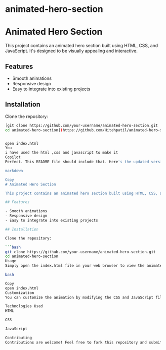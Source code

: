 # animated-hero-section

# Animated Hero Section

This project contains an animated hero section built using HTML, CSS, and JavaScript. It's designed to be visually appealing and interactive.

## Features

- Smooth animations
- Responsive design
- Easy to integrate into existing projects

## Installation

Clone the repository:

```bash
[git clone https://github.com/your-username/animated-hero-section.git
cd animated-hero-section](https://github.com/Hitehpatil/animated-hero-section/new/main?readme=1)


open index.html
You
i have used the html ,css and javascript to make it
Copilot
Perfect. This README file should include that. Here's the updated version:

markdown

Copy
# Animated Hero Section

This project contains an animated hero section built using HTML, CSS, and JavaScript. It's designed to be visually appealing and interactive.

## Features

- Smooth animations
- Responsive design
- Easy to integrate into existing projects

## Installation

Clone the repository:

```bash
git clone https://github.com/your-username/animated-hero-section.git
cd animated-hero-section
Usage
Simply open the index.html file in your web browser to view the animated hero section.

bash

Copy
open index.html
Customization
You can customize the animation by modifying the CSS and JavaScript files as per your requirements.

Technologies Used
HTML

CSS

JavaScript

Contributing
Contributions are welcome! Feel free to fork this repository and submit a pull request.
